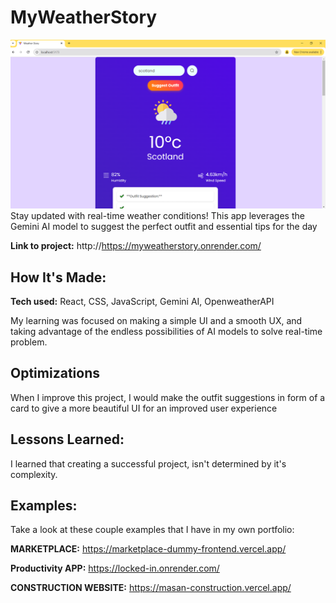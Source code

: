 # MyWeatherStory
![alt text](image.png)
Stay updated with real-time weather conditions! This app leverages the Gemini AI model to suggest the perfect outfit and essential tips for the day

**Link to project:** http://https://myweatherstory.onrender.com/


## How It's Made:

**Tech used:** React, CSS, JavaScript, Gemini AI, OpenweatherAPI

My learning was focused on making a simple UI and a smooth UX, and taking advantage of the endless possibilities of AI models to solve real-time problem.

## Optimizations

When I improve this project, I would make the outfit suggestions in form of a card to give a more beautiful UI for an improved user experience
## Lessons Learned:

I learned that creating a successful project, isn't determined by it's complexity.

## Examples:
Take a look at these couple examples that I have in my own portfolio:

**MARKETPLACE:** https://marketplace-dummy-frontend.vercel.app/

**Productivity APP:** https://locked-in.onrender.com/

**CONSTRUCTION WEBSITE:** https://masan-construction.vercel.app/



